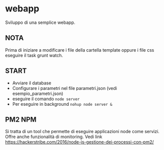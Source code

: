 # webapp
Sviluppo di una semplice webapp.

## NOTA
Prima di iniziare a modificare i file della cartella template oppure i file css eseguire il task 
grunt watch.

## START
- Avviare il database
- Configurare i parametri nel file parametri.json (vedi esempio_parametri.json)
- eseguire il comando <code>node server</code>
- Per eseguire in background <code>nohup node server &</code>

## PM2 NPM
Si tratta di un tool che permette di eseguire applicazioni node come servizi.
Offre anche funzionalità di monitoring.
Vedi link https://hackerstribe.com/2016/node-js-gestione-dei-processi-con-pm2/




